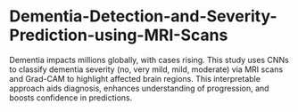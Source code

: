 # Dementia-Detection-and-Severity-Prediction-using-MRI-Scans
Dementia impacts millions globally, with cases rising. This study uses CNNs to classify dementia severity (no, very mild, mild, moderate) via MRI scans and Grad-CAM to highlight affected brain regions. This interpretable approach aids diagnosis, enhances understanding of progression, and boosts confidence in predictions.
